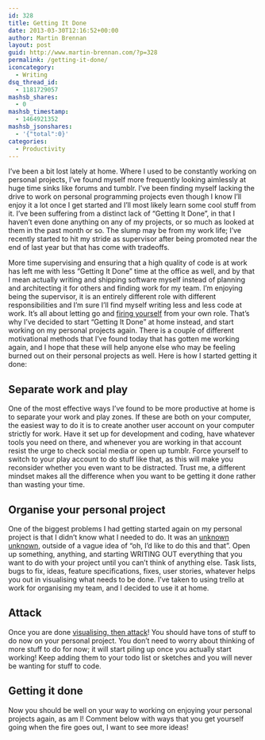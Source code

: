 ```yaml
---
id: 328
title: Getting It Done
date: 2013-03-30T12:16:52+00:00
author: Martin Brennan
layout: post
guid: http://www.martin-brennan.com/?p=328
permalink: /getting-it-done/
iconcategory:
  - Writing
dsq_thread_id:
  - 1181729057
mashsb_shares:
  - 0
mashsb_timestamp:
  - 1464921352
mashsb_jsonshares:
  - '{"total":0}'
categories:
  - Productivity
---
```

I&#8217;ve been a bit lost lately at home. Where I used to be constantly working on personal projects, I&#8217;ve found myself more frequently looking aimlessly at huge time sinks like forums and tumblr. I&#8217;ve been finding myself lacking the drive to work on personal programming projects even though I know I&#8217;ll enjoy it a lot once I get started and I&#8217;ll most likely learn some cool stuff from it. I&#8217;ve been suffering from a distinct lack of &#8220;Getting It Done&#8221;, in that I haven&#8217;t even done anything on any of my projects, or so much as looked at them in the past month or so. The slump may be from my work life; I&#8217;ve recently started to hit my stride as supervisor after being promoted near the end of last year but that has come with tradeoffs.<!--more-->

More time supervising and ensuring that a high quality of code is at work has left me with less &#8220;Getting It Done&#8221; time at the office as well, and by that I mean actually writing and shipping software myself instead of planning and architecting it for others and finding work for my team. I&#8217;m enjoying being the supervisor, it is an entirely different role with different responsibilities and I&#8217;m sure I&#8217;ll find myself writing less and less code at work. It&#8217;s all about letting go and [firing yourself](http://techcrunch.com/2012/08/28/first-fire-thyself/) from your own role. That&#8217;s why I&#8217;ve decided to start &#8220;Getting It Done&#8221; at home instead, and start working on my personal projects again. There is a couple of different motivational methods that I&#8217;ve found today that has gotten me working again, and I hope that these will help anyone else who may be feeling burned out on their personal projects as well. Here is how I started getting it done:

## Separate work and play

One of the most effective ways I&#8217;ve found to be more productive at home is to separate your work and play zones. If these are both on your computer, the easiest way to do it is to create another user account on your computer strictly for work. Have it set up for development and coding, have whatever tools you need on there, and whenever you are working in that account resist the urge to check social media or open up tumblr. Force yourself to switch to your play account to do stuff like that, as this will make you reconsider whether you even want to be distracted. Trust me, a different mindset makes all the difference when you want to be getting it done rather than wasting your time.

## Organise your personal project

One of the biggest problems I had getting started again on my personal project is that I didn&#8217;t know what I needed to do. It was an [unknown unknown](http://en.wikipedia.org/wiki/There_are_known_knowns), outside of a vague idea of &#8220;oh, I&#8217;d like to do this and that&#8221;. Open up something, anything, and starting WRITING OUT everything that you want to do with your project until you can&#8217;t think of anything else. Task lists, bugs to fix, ideas, feature specifications, fixes, user stories, whatever helps you out in visualising what needs to be done. I&#8217;ve taken to using trello at work for organising my team, and I decided to use it at home.

## Attack

Once you are done [visualising, then attack](https://www.youtube.com/watch?v=zgdEONTLqx8)! You should have tons of stuff to do now on your personal project. You don&#8217;t need to worry about thinking of more stuff to do for now; it will start piling up once you actually start working! Keep adding them to your todo list or sketches and you will never be wanting for stuff to code.

## Getting it done

Now you should be well on your way to working on enjoying your personal projects again, as am I! Comment below with ways that you get yourself going when the fire goes out, I want to see more ideas!
